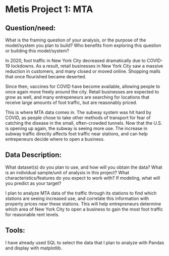 # Metis Project 1: MTA
 
## Question/need:
What is the framing question of your analysis, or the purpose of the model/system you plan to build?
Who benefits from exploring this question or building this model/system?

In 2020, foot traffic in New York City decreased dramatically due to COVID-19 lockdowns. As a result, retail businesses in New York City saw a massive reduction in customers, and many closed or moved online. Shopping malls that once flourished became deserted.

Since then, vaccines for COVID have become available, allowing people to once again move freely around the city. Retail businesses are expected to grow as well, and many entrepeneurs are searching for locations that receive large amounts of foot traffic, but are reasonably priced.

This is where MTA data comes in. The subway system was hit hard by COVID, as people chose to take other methods of transport for fear of catching the disease in the small, often-crowded tunnels. Now that the U.S. is opening up again, the subway is seeing more use. The increase in subway traffic directly affects foot traffic near stations, and can help entrepeneurs decide where to open a business.

## Data Description:
What dataset(s) do you plan to use, and how will you obtain the data? What is an individual sample/unit of analysis in this project? What characteristics/features do you expect to work with? If modeling, what will you predict as your target?

I plan to analyze MTA data of the traffic through its stations to find which stations are seeing increased use, and correlate this information with property prices near these stations. This will help entrepreneurs determine which area of New York City to open a business to gain the most foot traffic for reasonable rent levels. 



## Tools:
I have already used SQL to select the data that I plan to analyze with Pandas and display with matplotlib.
